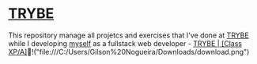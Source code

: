 # [TRYBE](https://www.betrybe.com/)
This repository manage all projetcs and exercises that I've done at [TRYBE](https://www.betrybe.com/) while I developing [myself](https://www.linkedin.com/in/gilsondebritonogueira/) as a fullstack web developer - [TRYBE | [Class XP/A]](https://www.betrybe.com/):rocket:!("file:///C:/Users/Gilson%20Nogueira/Downloads/download.png")
